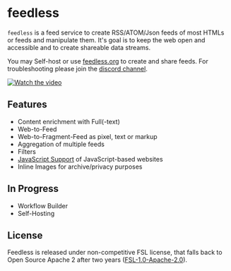 # feedless

`feedless` is a feed service to create RSS/ATOM/Json feeds of most HTMLs or feeds and manipulate them. 
It's goal is to keep the web open and accessible and to create shareable data streams.

You may Self-host or use [feedless.org](https://feedless.org) to create and share feeds. For troubleshooting please join
the [discord channel](https://discord.gg/8Tu742HQkr).


[![Watch the video](docs/screenshot.png)](https://www.youtube.com/watch?v=PolMYwBVmzc)

## Features
- Content enrichment with Full(-text)
- Web-to-Feed
- Web-to-Fragment-Feed as pixel, text or markup
- Aggregation of multiple feeds
- Filters
- [JavaScript Support](./packages/agent/README.md) of JavaScript-based websites
- Inline Images for archive/privacy purposes


## In Progress
- Workflow Builder
- Self-Hosting

## License

Feedless is released under non-competitive FSL license, that falls back to Open Source Apache 2 after two years ([FSL-1.0-Apache-2.0](https://fsl.software/)).
